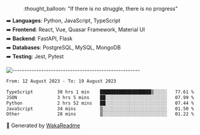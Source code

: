 <p align="center"> 
  :thought_balloon: "If there is no struggle, there is no progress"
</p>

<p align="left">
  ➡️ <strong>Languages</strong>: Python, JavaScript, TypeScript<br>
  ➡️ <strong>Frontend</strong>: React, Vue, Quasar Framework, Material UI<br>
  ➡️ <strong>Backend</strong>: FastAPI, Flask<br>
  ➡️ <strong>Databases</strong>: PostgreSQL, MySQL, MongoDB<br>
  ➡️ <strong>Testing</strong>: Jest, Pytest<br>
</p>

![-----------------------------------------------------](https://raw.githubusercontent.com/andreasbm/readme/master/assets/lines/vintage.png)

<!--START_SECTION:waka-->

```txt
From: 12 August 2023 - To: 19 August 2023

TypeScript         30 hrs 1 min    ███████████████████▒░░░░░   77.61 %
JSON               3 hrs 5 mins    ██░░░░░░░░░░░░░░░░░░░░░░░   07.99 %
Python             2 hrs 52 mins   ██░░░░░░░░░░░░░░░░░░░░░░░   07.44 %
JavaScript         34 mins         ▒░░░░░░░░░░░░░░░░░░░░░░░░   01.50 %
Other              28 mins         ▒░░░░░░░░░░░░░░░░░░░░░░░░   01.22 %
```

<!--END_SECTION:waka-->


🚀 Generated by [WakaReadme](https://github.com/athul/waka-readme)
